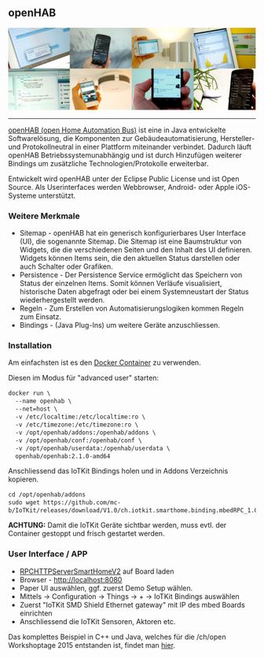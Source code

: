 ## openHAB

![](../images/openHAB.png)

- - -

[openHAB (open Home Automation Bus)](http://www.openhab.org/) ist eine in Java entwickelte Softwarelösung, die Komponenten zur Gebäudeautomatisierung, Hersteller- und Protokollneutral in einer Plattform miteinander verbindet. Dadurch läuft openHAB Betriebssystemunabhängig und ist durch Hinzufügen weiterer Bindings um zusätzliche Technologien/Protokolle erweiterbar.

Entwickelt wird openHAB unter der Eclipse Public License und ist Open Source. Als Userinterfaces werden Webbrowser, Android- oder Apple iOS-Systeme unterstützt.

### Weitere Merkmale 

*   Sitemap - openHAB hat ein generisch konfigurierbares User Interface (UI), die sogenannte Sitemap. Die Sitemap ist eine Baumstruktur von Widgets, die die verschiedenen Seiten und den Inhalt des UI definieren. Widgets können Items sein, die den aktuellen Status darstellen oder auch Schalter oder Grafiken.
*   Persistence - Der Persistence Service ermöglicht das Speichern von Status der einzelnen Items. Somit können Verläufe visualisiert, historische Daten abgefragt oder bei einem Systemneustart der Status wiederhergestellt werden.
*   Regeln - Zum Erstellen von Automatisierungslogiken kommen Regeln zum Einsatz.
*   Bindings - (Java Plug-Ins) um weitere Geräte anzuschliessen.

### Installation 

Am einfachsten ist es den [Docker Container](https://hub.docker.com/r/openhab/openhab/) zu verwenden.

Diesen im Modus für "advanced user" starten:

	docker run \
	  --name openhab \
	  --net=host \
	  -v /etc/localtime:/etc/localtime:ro \
	  -v /etc/timezone:/etc/timezone:ro \
	  -v /opt/openhab/addons:/openhab/addons \
	  -v /opt/openhab/conf:/openhab/conf \
	  -v /opt/openhab/userdata:/openhab/userdata \
	  openhab/openhab:2.1.0-amd64

Anschliessend das IoTKit Bindings holen und in Addons Verzeichnis kopieren.

	cd /opt/openhab/addons
	sudo wget https://github.com/mc-b/IoTKit/releases/download/V1.0/ch.iotkit.smarthome.binding.mbedRPC_1.0.0.201511131556.jar

**ACHTUNG:** Damit die IoTKit Geräte sichtbar werden, muss evtl. der Container gestoppt und frisch gestartet werden.

### User Interface / APP 

*   [RPCHTTPServerSmartHomeV2](../mbedRPC/RPCHTTPServerSmartHomeV2/) auf Board laden
*   Browser - [http://localhost:8080](http://localhost:8080) 
*   Paper UI auswählen, ggf. zuerst Demo Setup wählen.
*   Mittels -> Configuration -> Things -> + -> IoTKit Bindings auswählen
*   Zuerst "IoTKit SMD Shield Ethernet gateway" mit IP des mbed Boards einrichten
*   Anschliessend die IoTKit Sensoren, Aktoren etc.

Das komplettes Beispiel in C++ und Java, welches für die /ch/open Workshoptage 2015 entstanden ist, findet man [hier](https://developer.mbed.org/teams/ch-open-wstage2015/wiki/SmartHome).